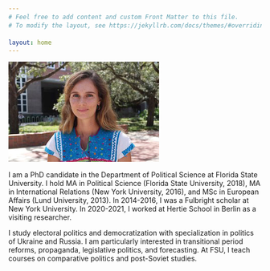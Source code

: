 ```yaml
---
# Feel free to add content and custom Front Matter to this file.
# To modify the layout, see https://jekyllrb.com/docs/themes/#overriding-theme-defaults

layout: home
---
```

![Anastasiia Vlasenko, PhD Candidate in Political Science, FSU](/anastasiia-vlasenko.jpg)

I am a PhD candidate in the Department of Political Science at Florida State University. I hold MA in Political Science (Florida State University, 2018), MA in International Relations (New York University, 2016), and MSc in European Affairs (Lund University, 2013). In 2014-2016, I was a Fulbright scholar at New York University. In 2020-2021, I worked at Hertie School in Berlin as a visiting researcher.

I study electoral politics and democratization with specialization in politics of Ukraine and Russia. I am particularly interested in transitional period reforms, propaganda, legislative politics, and forecasting. At FSU, I teach courses on comparative politics and post-Soviet studies.
